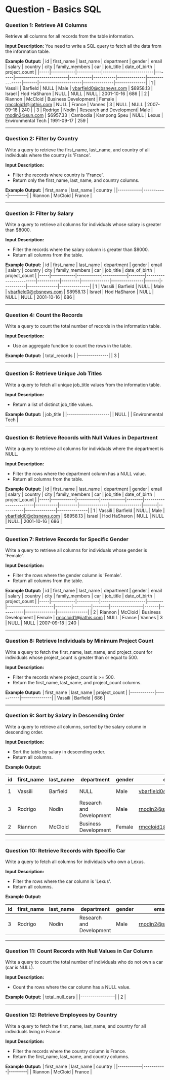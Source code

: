 # Question - Basics SQL

### Question 1: Retrieve All Columns
Retrieve all columns for all records from the table information.

**Input Description:**
You need to write a SQL query to fetch all the data from the information table.

**Example Output:**
| id  | first_name | last_name  | department              | gender | email                    | salary    | country   | city         | family_members | car   | job_title           | date_of_birth | project_count |
|-----|------------|------------|-------------------------|--------|--------------------------|-----------|-----------|--------------|----------------|-------|---------------------|---------------|---------------|
| 1   | Vassili    | Barfield   | NULL                    | Male   | vbarfield0@cbsnews.com   | $8958.13  | Israel    | Hod HaSharon | NULL           | NULL  | NULL                | 2001-10-16    | 686           |
| 2   | Riannon    | McCloid    | Business Development    | Female | rmccloid1@jiathis.com    | NULL      | France    | Vannes       | 3              | NULL  | NULL                | 2007-09-18    | 240           |
| 3   | Rodrigo    | Nodin      | Research and Development| Male   | rnodin2@sun.com          | $6957.33  | Cambodia  | Kampong Speu | NULL           | Lexus | Environmental Tech  | 1991-09-17    | 259           |

---
### Question 2: Filter by Country
Write a query to retrieve the first_name, last_name, and country of all individuals where the country is 'France'.

**Input Description:**
- Filter the records where country is 'France'.
- Return only the first_name, last_name, and country columns.

**Example Output:**
| first_name | last_name | country |
|------------|-----------|---------|
| Riannon    | McCloid   | France  |

---
### Question 3: Filter by Salary
Write a query to retrieve all columns for individuals whose salary is greater than $8000.

**Input Description:**
- Filter the records where the salary column is greater than $8000.
- Return all columns from the table.

**Example Output:**
| id  | first_name | last_name  | department | gender | email                  | salary    | country | city         | family_members | car   | job_title | date_of_birth | project_count |
|-----|------------|------------|------------|--------|------------------------|-----------|---------|--------------|----------------|-------|-----------|---------------|---------------|
| 1   | Vassili    | Barfield   | NULL       | Male   | vbarfield0@cbsnews.com | $8958.13  | Israel  | Hod HaSharon | NULL           | NULL  | NULL      | 2001-10-16    | 686           |

---
### Question 4: Count the Records
Write a query to count the total number of records in the information table.

**Input Description:**
- Use an aggregate function to count the rows in the table.

**Example Output:**
| total_records |
|---------------|
| 3             |

---
### Question 5: Retrieve Unique Job Titles
Write a query to fetch all unique job_title values from the information table.

**Input Description:**
- Return a list of distinct job_title values.

**Example Output:**
| job_title           |
|---------------------|
| NULL               |
| Environmental Tech |

---
### Question 6: Retrieve Records with Null Values in Department
Write a query to retrieve all columns for individuals where the department is NULL.

**Input Description:**
- Filter the rows where the department column has a NULL value.
- Return all columns from the table.

**Example Output:**
| id  | first_name | last_name | department | gender | email                  | salary    | country | city         | family_members | car   | job_title | date_of_birth | project_count |
|-----|------------|-----------|------------|--------|------------------------|-----------|---------|--------------|----------------|-------|-----------|---------------|---------------|
| 1   | Vassili    | Barfield  | NULL       | Male   | vbarfield0@cbsnews.com | $8958.13  | Israel  | Hod HaSharon | NULL           | NULL  | NULL      | 2001-10-16    | 686           |


---
### Question 7: Retrieve Records for Specific Gender
Write a query to retrieve all columns for individuals whose gender is 'Female'.

**Input Description:**
- Filter the rows where the gender column is 'Female'.
- Return all columns from the table.

**Example Output:**
| id  | first_name | last_name | department           | gender | email                 | salary | country | city   | family_members | car   | job_title | date_of_birth | project_count |
|-----|------------|-----------|----------------------|--------|-----------------------|--------|---------|--------|----------------|-------|-----------|---------------|---------------|
| 2   | Riannon    | McCloid   | Business Development | Female | rmccloid1@jiathis.com | NULL   | France  | Vannes | 3              | NULL  | NULL      | 2007-09-18    | 240           |

---
### Question 8: Retrieve Individuals by Minimum Project Count
Write a query to fetch the first_name, last_name, and project_count for individuals whose project_count is greater than or equal to 500.

**Input Description:**
- Filter the records where project_count is >= 500.
- Return the first_name, last_name, and project_count columns.

**Example Output:**
| first_name | last_name | project_count |
|------------|-----------|---------------|
| Vassili    | Barfield  | 686           |


---
### Question 9: Sort by Salary in Descending Order
Write a query to retrieve all columns, sorted by the salary column in descending order.

**Input Description:**
- Sort the table by salary in descending order.
- Return all columns.

**Example Output:**

| id  | first_name | last_name | department           | gender | email                  | salary    | country   | city         | family_members | car   | job_title           | date_of_birth | project_count |
|-----|------------|-----------|----------------------|--------|------------------------|-----------|-----------|--------------|----------------|-------|---------------------|---------------|---------------|
| 1   | Vassili    | Barfield  | NULL                 | Male   | vbarfield0@cbsnews.com | $8958.13  | Israel    | Hod HaSharon | NULL           | NULL  | NULL                | 2001-10-16    | 686           |
| 3   | Rodrigo    | Nodin     | Research and Development | Male | rnodin2@sun.com          | $6957.33  | Cambodia  | Kampong Speu | NULL           | Lexus | Environmental Tech  | 1991-09-17    | 259           |
| 2   | Riannon    | McCloid   | Business Development | Female | rmccloid1@jiathis.com    | NULL      | France    | Vannes       | 3              | NULL  | NULL                | 2007-09-18    | 240           |

---
### Question 10: Retrieve Records with Specific Car
Write a query to fetch all columns for individuals who own a Lexus.

**Input Description:**
- Filter the rows where the car column is 'Lexus'.
- Return all columns.

**Example Output:**

| id  | first_name | last_name | department             | gender | email            | salary    | country   | city         | family_members | car   | job_title           | date_of_birth | project_count |
|-----|------------|-----------|------------------------|--------|------------------|-----------|-----------|--------------|----------------|-------|---------------------|---------------|---------------|
| 3   | Rodrigo    | Nodin     | Research and Development | Male   | rnodin2@sun.com | $6957.33  | Cambodia  | Kampong Speu | NULL           | Lexus | Environmental Tech  | 1991-09-17    | 259           |

---
### Question 11: Count Records with Null Values in Car Column
Write a query to count the total number of individuals who do not own a car (car is NULL).

**Input Description:**
- Count the rows where the car column has a NULL value.

**Example Output:**
| total_null_cars |
|-----------------|
| 2               |

---
### Question 12: Retrieve Employees by Country
Write a query to fetch the first_name, last_name, and country for all individuals living in France.

**Input Description:**
- Filter the records where the country column is France.
- Return the first_name, last_name, and country columns.

**Example Output:**
| first_name | last_name | country |
|------------|-----------|---------|
| Riannon    | McCloid   | France  |